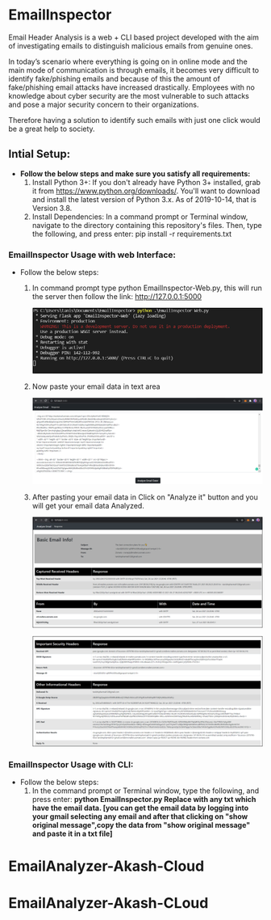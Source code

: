 ﻿# EmailInspector
Email Header Analysis is a web + CLI based project developed with the aim of investigating emails to distinguish malicious emails from genuine ones.

In today’s scenario where everything is going on in online mode and the main mode of communication is through emails, it becomes very difficult to identify fake/phishing emails and because of this the amount of fake/phishing email attacks have increased drastically. Employees with no knowledge about cyber security are the most vulnerable to such attacks and pose a major security concern to their organizations. 

Therefore having a solution to identify such emails with just one click would be a great help to society.  

## Intial Setup:
* <b>Follow the below steps and make sure you satisfy all requirements:</b>
  1. Install Python 3+: If you don't already have Python 3+ installed, grab it from https://www.python.org/downloads/. You'll want to download and install the latest version of        Python 3.x. As of 2019-10-14, that is Version 3.8.
  2. Install Dependencies: In a command prompt or Terminal window, navigate to the directory containing this repository's files. Then, type the following, and press enter:
     pip install -r requirements.txt
     
### EmailInspector Usage with web Interface:
* Follow the below steps:
  1. In command prompt type python EmailInspector-Web.py, this will run the server then follow the link: http://127.0.0.1:5000
  
     ![alt text](https://github.com/TanishqDsharma/EmailInspector/blob/main/screenshots/2021-06-27%2015_05_24-EmailInspector-Web.py%20-%20EmailInspector.png)
  
  2. Now paste your email data in text area  
     
     ![alt text](https://github.com/TanishqDsharma/EmailInspector/blob/main/screenshots/2021-06-27%2015_10_17-Mail.png)
  
  3. After pasting your email data in Click on "Analyze it" button and you will get your email data Analyzed.
     
     ![alt text](https://github.com/TanishqDsharma/EmailInspector/blob/main/screenshots/2021-06-27%2015_10_58-Response.png)
     
     ![alt text](https://github.com/TanishqDsharma/EmailInspector/blob/main/screenshots/2021-06-27%2015_11_22-Response.png)

### EmailInspector Usage with CLI:
* Follow the below steps:
  1. In the command prompt or Terminal window, type the following, and press enter: <b>python EmailInspector.py<b> <file>
     Replace <file> with any txt which have the email data. [you can get the email data by logging into your gmail selecting any email and after that clicking on "show original
      message",copy the data from "show original message" and paste it in a txt file]
  

     
     




# EmailAnalyzer-Akash-Cloud
# EmailAnalyzer-Akash-CLoud

